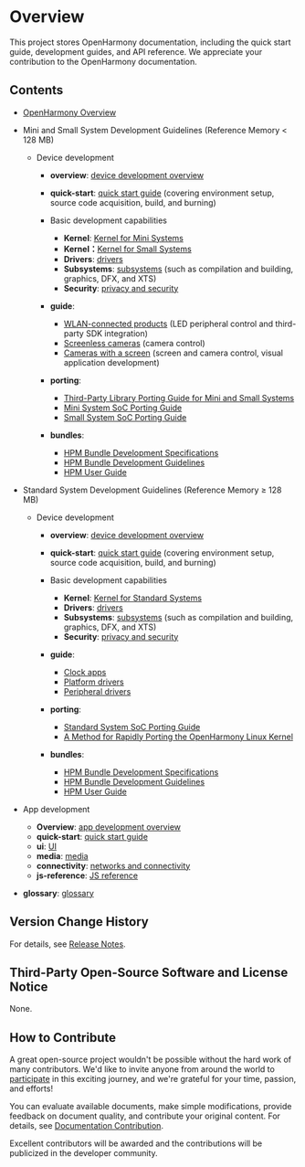# Overview

This project stores OpenHarmony documentation, including the quick start guide, development guides, and API reference. We appreciate your contribution to the OpenHarmony documentation.

## Contents

- [OpenHarmony Overview](OpenHarmony-Overview.md)
- Mini and Small System Development Guidelines \(Reference Memory < 128 MB\)
    -   Device development
        -   **overview**:  [device development overview](device-dev/Readme-EN.md)
        -   **quick-start**:  [quick start guide](device-dev/quick-start/Readme-EN.md)  \(covering environment setup, source code acquisition, build, and burning\)
        -   Basic development capabilities
            -   **Kernel**:  [Kernel for Mini Systems](device-dev/kernel/kernel-lite-mini.md)
            -   **Kernel：**[Kernel for Small Systems](device-dev/kernel/kernel-lite-small.md)
            -   **Drivers**:  [drivers](device-dev/driver/Readme-EN.md)
            -   **Subsystems**:  [subsystems](device-dev/subsystems/Readme-EN.md)  \(such as compilation and building, graphics, DFX, and XTS\)
            -   **Security**:  [privacy and security](device-dev/security/Readme-EN.md)

        -   **guide**:  
            -   [WLAN-connected products](device-dev/guide/device-wifi.md)  \(LED peripheral control and third-party SDK integration\)
            -   [Screenless cameras](device-dev/guide/device-iotcamera-control.md)  \(camera control\)
            -   [Cameras with a screen](device-dev/guide/device-camera.md)  \(screen and camera control, visual application development\)

        -   **porting**:
            -   [Third-Party Library Porting Guide for Mini and Small Systems](device-dev/porting/porting-thirdparty.md) 
            -   [Mini System SoC Porting Guide](device-dev/porting/porting-minichip.md)
            -   [Small System SoC Porting Guide](device-dev/porting/porting-smallchip.md)
            
        -   **bundles**: 
            -   [HPM Bundle Development Specifications](device-dev/bundles/bundles-standard-rules.md)
            -   [HPM Bundle Development Guidelines](device-dev/bundles/bundles-guide.md)
            -   [HPM User Guide](device-dev/bundles/bundles-demo.md)

- Standard System Development Guidelines \(Reference Memory ≥ 128 MB\)
    - Device development
        - **overview**:  [device development overview](device-dev/Readme-EN.md)
        - **quick-start**:  [quick start guide](device-dev/quick-start/quickstart-standard.md)  \(covering environment setup, source code acquisition, build, and burning\)
        - Basic development capabilities
            -   **Kernel**:  [Kernel for Standard Systems](device-dev/kernel/kernel-standard.md)
            -   **Drivers**:  [drivers](device-dev/driver/Readme-EN.md)
            -   **Subsystems**:  [subsystems](device-dev/subsystems/Readme-EN.md)  \(such as compilation and building, graphics, DFX, and XTS\)
            -   **Security**:  [privacy and security](device-dev/security/Readme-EN.md)

        - **guide**:
            -   [Clock apps](device-dev/guide/device-clock-guide.md)
            -   [Platform drivers](device-dev/guide/device-driver-demo.md)
            -   [Peripheral drivers](device-dev/guide/device-outerdriver-demo.md)

        - **porting**:  

            - [Standard  System SoC Porting Guide](device-dev/porting/standard-system-porting-guide.md)
            - [A Method for Rapidly Porting the OpenHarmony Linux Kernel ](device-dev/porting/porting-linux-kernel-overview.md)

        - **bundles**: 
            -   [HPM Bundle Development Specifications](device-dev/bundles/bundles-standard-rules.md)
            -   [HPM Bundle Development Guidelines](device-dev/bundles/bundles-guide.md)
            -   [HPM User Guide](device-dev/bundles/bundles-demo.md)


-   App development
    -   **Overview**:  [app development overview](application-dev/application-dev-guide.md)
    -   **quick-start**:  [quick start guide](application-dev/quick-start/Readme-EN.md)
    -   **ui**:  [UI](application-dev/ui/Readme-EN.md)
    -   **media**:  [media](application-dev/media/Readme-EN.md)
    -   **connectivity**:  [networks and connectivity](application-dev/connectivity/Readme-EN.md)
    -   **js-reference**:  [JS reference](application-dev/js-reference/Readme-EN.md)
-   **glossary**:  [glossary](device-dev/glossary/glossary.md)

## Version Change History

For details, see  [Release Notes](release-notes/Readme.md).

## Third-Party Open-Source Software and License Notice

None.

## How to Contribute

A great open-source project wouldn't be possible without the hard work of many contributors. We'd like to invite anyone from around the world to  [participate](contribute/contribution.md)  in this exciting journey, and we're grateful for your time, passion, and efforts!

You can evaluate available documents, make simple modifications, provide feedback on document quality, and contribute your original content. For details, see  [Documentation Contribution](contribute/documentation-contribution.md).

Excellent contributors will be awarded and the contributions will be publicized in the developer community.

